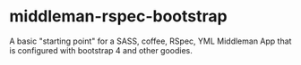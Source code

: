# middleman-rspec-bootstrap
A basic "starting point" for a SASS, coffee, RSpec, YML Middleman App that is configured with bootstrap 4 and other goodies.
